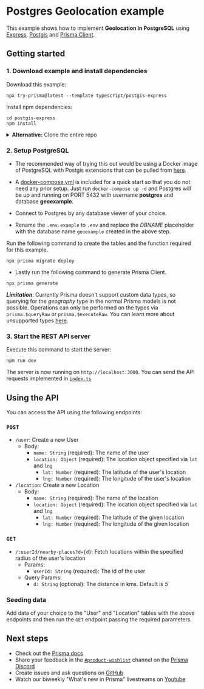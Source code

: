 # Postgres Geolocation example

This example shows how to implement **Geolocation in PostgreSQL** using [Express](https://expressjs.com/), [Postgis](http://postgis.net/) and [Prisma Client](https://www.prisma.io/docs/concepts/components/prisma-client).

## Getting started

### 1. Download example and install dependencies

Download this example:

```
npx try-prisma@latest --template typescript/postgis-express
```

Install npm dependencies:

```
cd postgis-express
npm install
```

<details><summary><strong>Alternative:</strong> Clone the entire repo</summary>

Clone this repository:

```
git clone git@github.com:prisma/prisma-examples.git --depth=1
```

Install npm dependencies:

```

cd prisma-examples/typescript/postgis-express
npm install
```

</details>

### 2. Setup PostgreSQL

- The recommended way of trying this out would be using a Docker image of PostgreSQL with Postgis extensions that can be pulled from [here](https://github.com/postgis/docker-postgis).

- A [docker-compose.yml](./docker-compose.yml) is included for a quick start so that you do not need any prior setup. Just run `docker-compose up -d` and Postgres will be up and running on PORT 5432 with username **postgres** and database **geoexample**.

- Connect to Postgres by any database viewer of your choice.

- Rename the `.env.example` to `.env` and replace the _DBNAME_ placeholder with the database name `geoexample` created in the above step.

Run the following command to create the tables and the function required for this example.

```
npx prisma migrate deploy
```

- Lastly run the following command to generate Prisma Client.

```
npx prisma generate
```

**_Limitation_**: Currently Prisma doesn't support custom data types, so querying for the _geography_ type in the normal Prisma models is not possible. Operations can only be performed on the types via `prisma.$queryRaw` or `prisma.$executeRaw`. You can learn more about unsupported types [here](https://www.prisma.io/docs/reference/api-reference/prisma-schema-reference#unsupported).


### 3. Start the REST API server

Execute this command to start the server:

```
npm run dev
```

The server is now running on `http://localhost:3000`. You can send the API requests implemented in [`index.ts`](./src/index.ts)

## Using the API

You can access the API using the following endpoints:

### `POST`

- `/user`: Create a new User
  - Body:
    - `name: String` (required): The name of the user
    - `location: Object` (required): The location object specified via `lat` and `lng`
      - `lat: Number` (required): The latitude of the user's location
      - `lng: Number` (required): The longitude of the user's location
- `/location`: Create a new Location
  - Body:
    - `name: String` (required): The name of the location
    - `location: Object` (required): The location object specified via `lat` and `lng`
      - `lat: Number` (required): The latitude of the given location
      - `lng: Number` (required): The longitude of the given location

### `GET`

- `/:userId/nearby-places?d={d}`: Fetch locations within the specified radius of the user's location
  - Params:
    - `userId: String` (required): The id of the user
  - Query Params:
    - `d: String` (optional): The distance in kms. Default is *5*


### Seeding data

Add data of your choice to the "User" and "Location" tables with the above endpoints and then run the `GET` endpoint passing the required parameters.


## Next steps

- Check out the [Prisma docs](https://www.prisma.io/docs)
- Share your feedback in the [`#product-wishlist`](https://prisma.slack.com/messages/CKQTGR6T0/) channel on the [Prisma Discord](https://pris.ly/discord/)
- Create issues and ask questions on [GitHub](https://github.com/prisma/prisma/)
- Watch our biweekly "What's new in Prisma" livestreams on [Youtube](https://www.youtube.com/channel/UCptAHlN1gdwD89tFM3ENb6w)
